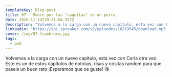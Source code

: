 ```yaml
---
templateKey: blog-post
title: 07 - Muere por las "caquitas" de un perro
date: 2018-11-14T19:21:04.927Z
description: "Volvemos a la carga con un nuevo capítulo, esta vez con Carla otra vez. Este es un de estos capítulos de noticias, risas y cositas random para que paseis un buen rato ¡Esperamos que os guste! \U0001F618"
linkaudio: 'https://api.spreaker.com/v2/episodes/16219545/download.mp3'
cover: /img/07-fiambrera.jpg
tags:
  - pod
---
```

Volvemos a la carga con un nuevo capítulo, esta vez con Carla otra vez. Este es un de estos capítulos de noticias, risas y cositas random para que paseis un buen rato ¡Esperamos que os guste! 😘
